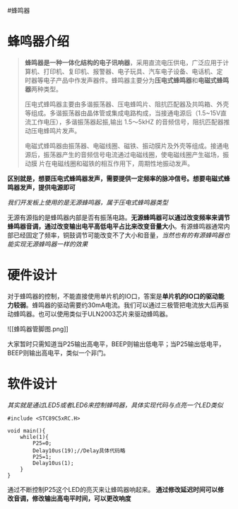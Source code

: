 #蜂鸣器
# 蜂鸣器介绍

>**蜂鸣器是一种一体化结构的电子讯响器**，采用直流电压供电，广泛应用于计 算机、打印机、复印机、报警器、电子玩具、汽车电子设备、电话机、定 时器等电子产品中作发声器件。蜂鸣器主要分为**压电式蜂鸣器**和**电磁式蜂鸣器**两种类型。
>
>压电式蜂鸣器主要由多谐振荡器、压电蜂鸣片、阻抗匹配器及共鸣箱、外壳 等组成。多谐振荡器由晶体管或集成电路构成，当接通电源后（1.5~15V直流工作电压），多谐振荡器起振,输出 1.5～5kHZ 的音频信号，阻抗匹配器推动压电蜂鸣片发声。
>
>电磁式蜂鸣器由振荡器、电磁线圈、磁铁、振动膜片及外壳等组成。接通电 源后，振荡器产生的音频信号电流通过电磁线圈，使电磁线圈产生磁场，振动膜 片在电磁线圈和磁铁的相互作用下，周期性地振动发声。

**区别就是，想要压电式蜂鸣器发声，需要提供一定频率的脉冲信号。想要电磁式蜂鸣器发声，提供电源即可**

*我们开发板上使用的是无源蜂鸣器，属于压电式蜂鸣器类型*

无源有源指的是蜂鸣器内部是否有振荡电路。**无源蜂鸣器可以通过改变频率来调节蜂鸣器音调，通过改变输出电平高低电平占比来改变音量大小**。有源蜂鸣器通常内部已经固定了频率，铜鼓调节可能改变不了大小和音量，*当然也有的有源蜂鸣器也能实现无源蜂鸣器一样的效果*

# 硬件设计

对于蜂鸣器的控制，不能直接使用单片机的IO口，答案是**单片机的IO口的驱动能力较弱**。蜂鸣器的驱动需要约30mA电流。我们可以通过三极管把电流放大后再驱动蜂鸣器。也可以使用类似于ULN2003芯片来驱动蜂鸣器。

![[蜂鸣器管脚图.png]]

大家暂时只需知道当P25输出高电平，BEEP则输出低电平；当P25输出低电平，BEEP则输出高电平，类似一个非门。

# 软件设计

*其实就是通过LED5或者LED6来控制蜂鸣器，具体实现代码与点亮一个LED类似*

~~~
#include <STC89C5xRC.H>

void main(){
    while(1){
        P25=0;
        Delay10us(19);//Delay具体代码略
        P25=1;
        Delay10us(1);
    }
}
~~~

通过不断控制P25这个LED的亮灭来让蜂鸣器响起来。
**通过修改延迟时间可以修改音调，修改输出高电平时间，可以更改响度**